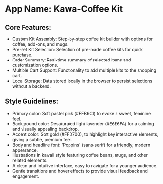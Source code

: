# **App Name**: Kawa-Coffee Kit

## Core Features:

- Custom Kit Assembly: Step-by-step coffee kit builder with options for coffee, add-ons, and mugs.
- Pre-set Kit Selection: Selection of pre-made coffee kits for quick purchase.
- Order Summary: Real-time summary of selected items and customization options.
- Multiple Cart Support: Functionality to add multiple kits to the shopping cart.
- Local Storage: Data stored locally in the browser to persist selections without a backend.

## Style Guidelines:

- Primary color: Soft pastel pink (#FFB6C1) to evoke a sweet, feminine feel.
- Background color: Desaturated light lavender (#E6E6FA) for a calming and visually appealing backdrop.
- Accent color: Soft gold (#FFD700), to highlight key interactive elements, giving a subtle, premium feel.
- Body and headline font: 'Poppins' (sans-serif) for a friendly, modern appearance.
- Illustrations in kawaii style featuring coffee beans, mugs, and other related elements.
- A clean and intuitive interface, easy to navigate for a younger audience.
- Gentle transitions and hover effects to provide visual feedback and engagement.